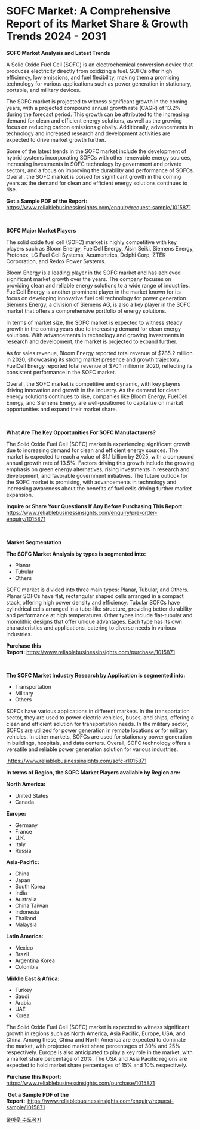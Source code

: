 <p><h1>SOFC Market: A Comprehensive Report of its Market Share & Growth Trends 2024 - 2031</h1></p><p><strong>SOFC Market Analysis and Latest Trends</strong></p>
<p><p>A Solid Oxide Fuel Cell (SOFC) is an electrochemical conversion device that produces electricity directly from oxidizing a fuel. SOFCs offer high efficiency, low emissions, and fuel flexibility, making them a promising technology for various applications such as power generation in stationary, portable, and military devices.</p><p>The SOFC market is projected to witness significant growth in the coming years, with a projected compound annual growth rate (CAGR) of 13.2% during the forecast period. This growth can be attributed to the increasing demand for clean and efficient energy solutions, as well as the growing focus on reducing carbon emissions globally. Additionally, advancements in technology and increased research and development activities are expected to drive market growth further.</p><p>Some of the latest trends in the SOFC market include the development of hybrid systems incorporating SOFCs with other renewable energy sources, increasing investments in SOFC technology by government and private sectors, and a focus on improving the durability and performance of SOFCs. Overall, the SOFC market is poised for significant growth in the coming years as the demand for clean and efficient energy solutions continues to rise.</p></p>
<p><strong>Get a Sample PDF of the Report:&nbsp;</strong> <a href="https://www.reliablebusinessinsights.com/enquiry/request-sample/1015871">https://www.reliablebusinessinsights.com/enquiry/request-sample/1015871</a></p>
<p>&nbsp;</p>
<p><strong>SOFC Major Market Players</strong></p>
<p><p>The solid oxide fuel cell (SOFC) market is highly competitive with key players such as Bloom Energy, FuelCell Energy, Aisin Seiki, Siemens Energy, Protonex, LG Fuel Cell Systems, Acumentrics, Delphi Corp, ZTEK Corporation, and Redox Power Systems. </p><p>Bloom Energy is a leading player in the SOFC market and has achieved significant market growth over the years. The company focuses on providing clean and reliable energy solutions to a wide range of industries. FuelCell Energy is another prominent player in the market known for its focus on developing innovative fuel cell technology for power generation. Siemens Energy, a division of Siemens AG, is also a key player in the SOFC market that offers a comprehensive portfolio of energy solutions.</p><p>In terms of market size, the SOFC market is expected to witness steady growth in the coming years due to increasing demand for clean energy solutions. With advancements in technology and growing investments in research and development, the market is projected to expand further.</p><p>As for sales revenue, Bloom Energy reported total revenue of $785.2 million in 2020, showcasing its strong market presence and growth trajectory. FuelCell Energy reported total revenue of $70.1 million in 2020, reflecting its consistent performance in the SOFC market.</p><p>Overall, the SOFC market is competitive and dynamic, with key players driving innovation and growth in the industry. As the demand for clean energy solutions continues to rise, companies like Bloom Energy, FuelCell Energy, and Siemens Energy are well-positioned to capitalize on market opportunities and expand their market share.</p></p>
<p>&nbsp;</p>
<p><strong>What Are The Key Opportunities For SOFC Manufacturers?</strong></p>
<p><p>The Solid Oxide Fuel Cell (SOFC) market is experiencing significant growth due to increasing demand for clean and efficient energy sources. The market is expected to reach a value of $1.1 billion by 2025, with a compound annual growth rate of 13.5%. Factors driving this growth include the growing emphasis on green energy alternatives, rising investments in research and development, and favorable government initiatives. The future outlook for the SOFC market is promising, with advancements in technology and increasing awareness about the benefits of fuel cells driving further market expansion.</p></p>
<p><strong>Inquire or Share Your Questions If Any Before Purchasing This Report:</strong> <a href="https://www.reliablebusinessinsights.com/enquiry/pre-order-enquiry/1015871">https://www.reliablebusinessinsights.com/enquiry/pre-order-enquiry/1015871</a></p>
<p>&nbsp;</p>
<p><strong>Market Segmentation</strong></p>
<p><strong>The SOFC Market Analysis by types is segmented into:</strong></p>
<p><ul><li>Planar</li><li>Tubular</li><li>Others</li></ul></p>
<p><p>SOFC market is divided into three main types: Planar, Tubular, and Others. Planar SOFCs have flat, rectangular shaped cells arranged in a compact stack, offering high power density and efficiency. Tubular SOFCs have cylindrical cells arranged in a tube-like structure, providing better durability and performance at high temperatures. Other types include flat-tubular and monolithic designs that offer unique advantages. Each type has its own characteristics and applications, catering to diverse needs in various industries.</p></p>
<p><strong>Purchase this Report:&nbsp;</strong><a href="https://www.reliablebusinessinsights.com/purchase/1015871">https://www.reliablebusinessinsights.com/purchase/1015871</a></p>
<p>&nbsp;</p>
<p><strong>The SOFC Market Industry Research by Application is segmented into:</strong></p>
<p><ul><li>Transportation</li><li>Military</li><li>Others</li></ul></p>
<p><p>SOFCs have various applications in different markets. In the transportation sector, they are used to power electric vehicles, buses, and ships, offering a clean and efficient solution for transportation needs. In the military sector, SOFCs are utilized for power generation in remote locations or for military vehicles. In other markets, SOFCs are used for stationary power generation in buildings, hospitals, and data centers. Overall, SOFC technology offers a versatile and reliable power generation solution for various industries.</p></p>
<p><a href="https://www.reliablebusinessinsights.com/sofc-r1015871">&nbsp;https://www.reliablebusinessinsights.com/sofc-r1015871</a></p>
<p><strong>In terms of Region, the SOFC Market Players available by Region are:</strong></p>
<p>
    <p> <strong> North America: </strong>
        <ul>
            <li>United States</li>
            <li>Canada</li>
        </ul>
        </p> 
    <p> <strong> Europe: </strong>
        <ul>
            <li>Germany</li>
            <li>France</li>
            <li>U.K.</li>
            <li>Italy</li>
            <li>Russia</li>
        </ul>
        </p> 
    <p> <strong> Asia-Pacific: </strong>
        <ul>
            <li>China</li>
            <li>Japan</li>
            <li>South Korea</li>
            <li>India</li>
            <li>Australia</li>
            <li>China Taiwan</li>
            <li>Indonesia</li>
            <li>Thailand</li>
            <li>Malaysia</li>
        </ul>
        </p> 
    <p> <strong> Latin America: </strong>
        <ul>
            <li>Mexico</li>
            <li>Brazil</li>
            <li>Argentina Korea</li>
            <li>Colombia</li>
        </ul>
        </p> 
    <p> <strong> Middle East & Africa: </strong>
        <ul>
            <li>Turkey</li>
            <li>Saudi</li>
            <li>Arabia</li>
            <li>UAE</li>
            <li>Korea</li>
        </ul>
    </p>
    </p>
<p><p>The Solid Oxide Fuel Cell (SOFC) market is expected to witness significant growth in regions such as North America, Asia Pacific, Europe, USA, and China. Among these, China and North America are expected to dominate the market, with projected market share percentages of 30% and 25% respectively. Europe is also anticipated to play a key role in the market, with a market share percentage of 20%. The USA and Asia Pacific regions are expected to hold market share percentages of 15% and 10% respectively.</p></p>
<p><strong>Purchase this Report: </strong><a href="https://www.reliablebusinessinsights.com/purchase/1015871">https://www.reliablebusinessinsights.com/purchase/1015871</a></p>
<p>&nbsp;<strong>Get a Sample PDF of the Report:&nbsp;&nbsp;</strong><a href="https://www.reliablebusinessinsights.com/enquiry/request-sample/1015871">https://www.reliablebusinessinsights.com/enquiry/request-sample/1015871</a></p>
<p><strong></strong></p>
<p><p><a href="https://github.com/laholand/Market-Research-Report-List-4/blob/main/4772544159165.md">풀아웃 수도꼭지</a></p></p>